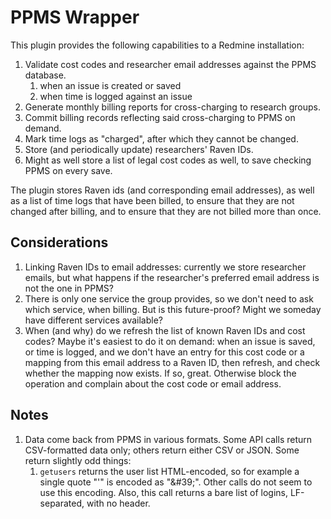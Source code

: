 # PPMS Wrapper

This plugin provides the following capabilities to a Redmine installation:

1. Validate cost codes and researcher email addresses against the PPMS database.
    1. when an issue is created or saved
    1. when time is logged against an issue
1. Generate monthly billing reports for cross-charging to research groups.
1. Commit billing records reflecting said cross-charging to PPMS on demand.
1. Mark time logs as "charged", after which they cannot be changed.
1. Store (and periodically update) researchers' Raven IDs.
1. Might as well store a list of legal cost codes as well, to save checking
   PPMS on every save.

The plugin stores Raven ids (and corresponding email addresses), as well as a
list of time logs that have been billed, to ensure that they are not changed
after billing, and to ensure that they are not billed more than once.

## Considerations

1. Linking Raven IDs to email addresses: currently we store researcher emails,
   but what happens if the researcher's preferred email address is not the one
   in PPMS?
1. There is only one service the group provides, so we don't need to ask
   which service, when billing.  But is this future-proof?  Might we someday
   have different services available?
1. When (and why) do we refresh the list of known Raven IDs and cost codes?
   Maybe it's easiest to do it on demand: when an issue is saved, or time is
   logged, and we don't have an entry for this cost code or a mapping from
   this email address to a Raven ID, then refresh, and check whether the
   mapping now exists.  If so, great.  Otherwise block the operation and
   complain about the cost code or email address.

## Notes

1. Data come back from PPMS in various formats.  Some API calls return
   CSV-formatted data only; others return either CSV or JSON.  Some return
   slightly odd things:
   1. `getusers` returns the user list HTML-encoded, so for example a single
      quote "'" is encoded as "&amp;#39;".  Other calls do not seem to use this
      encoding.  Also, this call returns a bare list of logins, LF-separated,
      with no header.
